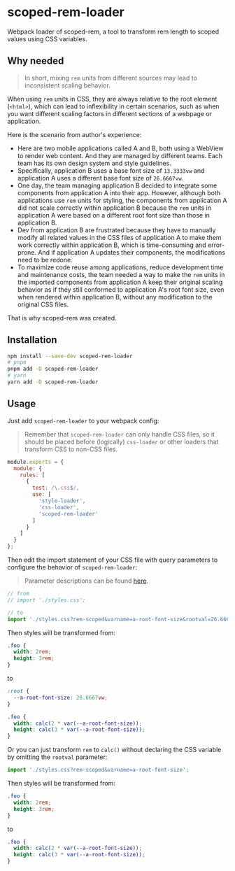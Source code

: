 # scoped-rem-loader

Webpack loader of scoped-rem, a tool to transform rem length to scoped values using CSS variables.

## Why needed

> In short, mixing `rem` units from different sources may lead to inconsistent scaling behavior.

When using `rem` units in CSS, they are always relative to the root element (`<html>`), which can lead to inflexibility in certain scenarios, such as when you want different scaling factors in different sections of a webpage or application.

Here is the scenario from author's experience:

- Here are two mobile applications called A and B, both using a WebView to render web content. And they are managed by different teams. Each team has its own design system and style guidelines.
- Specifically, application B uses a base font size of `13.3333vw` and application A uses a different base font size of `26.6667vw`.
- One day, the team managing application B decided to integrate some components from application A into their app. However, although both applications use `rem` units for styling, the components from application A did not scale correctly within application B because the `rem` units in application A were based on a different root font size than those in application B.
- Dev from application B are frustrated because they have to manually modify all related values in the CSS files of application A to make them work correctly within application B, which is time-consuming and error-prone. And if application A updates their components, the modifications need to be redone.
- To maximize code reuse among applications, reduce development time and maintenance costs, the team needed a way to make the `rem` units in the imported components from application A keep their original scaling behavior as if they still conformed to application A's root font size, even when rendered within application B, without any modification to the original CSS files.

That is why scoped-rem was created.

## Installation

```bash
npm install --save-dev scoped-rem-loader
# pnpm
pnpm add -D scoped-rem-loader
# yarn
yarn add -D scoped-rem-loader
```

## Usage

Just add `scoped-rem-loader` to your webpack config:

> Remember that `scoped-rem-loader` can only handle CSS files, so it should be placed before (logically) `css-loader` or other loaders that transform CSS to non-CSS files.

```js
module.exports = {
  module: {
    rules: [
      {
        test: /\.css$/,
        use: [
          'style-loader',
          'css-loader',
          'scoped-rem-loader'
        ]
      }
    ]
  }
};
```

Then edit the import statement of your CSS file with query parameters to configure the behavior of `scoped-rem-loader`:

> Parameter descriptions can be found [here](https://github.com/situ2001/scoped-rem/blob/a8b8e211b2ded96442f1a1ecbf536dd3f90884ca/lib/core/src/index.ts#L5-L49).

```js
// from 
// import './styles.css';

// to
import './styles.css?rem-scoped&varname=a-root-font-size&rootval=26.6667vw';
```

Then styles will be transformed from:

```css
.foo {
  width: 2rem;
  height: 3rem;
}
```

to 

```css
:root {
  --a-root-font-size: 26.6667vw;
}

.foo {
  width: calc(2 * var(--a-root-font-size));
  height: calc(3 * var(--a-root-font-size));
}
```

Or you can just transform `rem` to `calc()` without declaring the CSS variable by omitting the `rootval` parameter:

```js
import './styles.css?rem-scoped&varname=a-root-font-size';
```

Then styles will be transformed from:

```css
.foo {
  width: 2rem;
  height: 3rem;
}
```

to 

```css
.foo {
  width: calc(2 * var(--a-root-font-size));
  height: calc(3 * var(--a-root-font-size));
}
```
